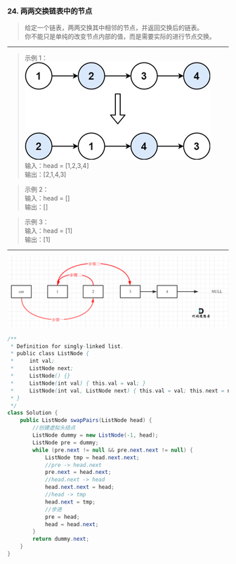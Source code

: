 ### 24. 两两交换链表中的节点

>给定一个链表，两两交换其中相邻的节点，并返回交换后的链表。   
>你不能只是单纯的改变节点内部的值，而是需要实际的进行节点交换。   
***
>示例 1：   
![示例1](swap_ex1.jpg)   
>输入：head = [1,2,3,4]   
>输出：[2,1,4,3]   

>示例 2：   
>输入：head = []   
>输出：[]   

>示例 3：   
>输入：head = [1]   
>输出：[1]   
***
![解析](swap_explain.jpg)   
```java
/**
 * Definition for singly-linked list.
 * public class ListNode {
 *     int val;
 *     ListNode next;
 *     ListNode() {}
 *     ListNode(int val) { this.val = val; }
 *     ListNode(int val, ListNode next) { this.val = val; this.next = next; }
 * }
 */
class Solution {
    public ListNode swapPairs(ListNode head) {
        //创建虚拟头结点
        ListNode dummy = new ListNode(-1, head);
        ListNode pre = dummy;
        while (pre.next != null && pre.next.next != null) {
            ListNode tmp = head.next.next;
            //pre -> head.next
            pre.next = head.next;
            //head.next -> head
            head.next.next = head;
            //head -> tmp
            head.next = tmp;
            //步进
            pre = head;
            head = head.next;
        }
        return dummy.next;
    }
}
```